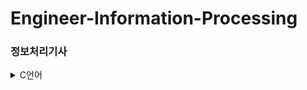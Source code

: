 # Engineer-Information-Processing 
### 정보처리기사 
<details>
<summary>C언어</summary>

- [[C언어] 기초강의)](https://jyecoding.tistory.com/64)
- [[C언어] 기초강의 if함수)](https://jyecoding.tistory.com/66)
  
</details>

